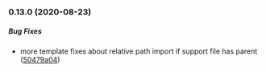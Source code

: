 ### 0.13.0 (2020-08-23)

##### Bug Fixes

*  more template fixes about relative path import if support file has parent ([50479a04](https://github.com/IgorSzyporyn/plop-scaffold/commit/50479a04de2de5576e287505a68caf57b999e682))

